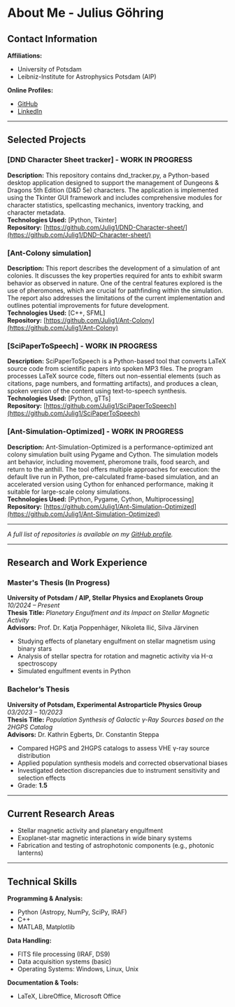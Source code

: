 # About Me - Julius Göhring

## Contact Information

**Affiliations:**
- University of Potsdam  
- Leibniz-Institute for Astrophysics Potsdam (AIP)

**Online Profiles:**
- [GitHub](https://github.com/Julig1)
- [LinkedIn](https://linkedin.com/in/yourusername)

---

## Selected Projects

### [DND Character Sheet tracker] - WORK IN PROGRESS
**Description:** This repository contains dnd_tracker.py, a Python-based desktop application designed to support the management of Dungeons & Dragons 5th Edition (D&D 5e) characters. The application is implemented using the Tkinter GUI framework and includes comprehensive modules for character statistics, spellcasting mechanics, inventory tracking, and character metadata.\
**Technologies Used:** [Python, Tkinter]\
**Repository:** [https://github.com/Julig1/DND-Character-sheet/](https://github.com/Julig1/DND-Character-sheet/)

### [Ant-Colony simulation]
**Description:** This report describes the development of a simulation of ant colonies. It discusses the key properties required for ants to exhibit swarm behavior as observed in nature. One of the central features explored is the use of pheromones, which are crucial for pathfinding within the simulation. The report also addresses the limitations of the current implementation and outlines potential improvements for future development.\
**Technologies Used:** [C++, SFML]\
**Repository:** [https://github.com/Julig1/Ant-Colony](https://github.com/Julig1/Ant-Colony)

### [SciPaperToSpeech] - WORK IN PROGRESS
**Description:** SciPaperToSpeech is a Python-based tool that converts LaTeX source code from scientific papers into spoken MP3 files. The program processes LaTeX source code, filters out non-essential elements (such as citations, page numbers, and formatting artifacts), and produces a clean, spoken version of the content using text-to-speech synthesis.\
**Technologies Used:** [Python, gTTs]\
**Repository:** [https://github.com/Julig1/SciPaperToSpeech](https://github.com/Julig1/SciPaperToSpeech)

### [Ant-Simulation-Optimized] - WORK IN PROGRESS
**Description:** Ant-Simulation-Optimized is a performance-optimized ant colony simulation built using Pygame and Cython. The simulation models ant behavior, including movement, pheromone trails, food search, and return to the anthill. The tool offers multiple approaches for execution: the default live run in Python, pre-calculated frame-based simulation, and an accelerated version using Cython for enhanced performance, making it suitable for large-scale colony simulations.\
**Technologies Used:** [Python, Pygame, Cython, Multiprocessing]\
**Repository:** [https://github.com/Julig1/Ant-Simulation-Optimized](https://github.com/Julig1/Ant-Simulation-Optimized)

---

*A full list of repositories is available on my [GitHub profile](https://github.com/Julig1).*

---

## Research and Work Experience

### Master's Thesis (In Progress)  
**University of Potsdam / AIP, Stellar Physics and Exoplanets Group**  
*10/2024 – Present*  
**Thesis Title:** *Planetary Engulfment and its Impact on Stellar Magnetic Activity*  
**Advisors:** Prof. Dr. Katja Poppenhäger, Nikoleta Ilić, Silva Järvinen  
- Studying effects of planetary engulfment on stellar magnetism using binary stars  
- Analysis of stellar spectra for rotation and magnetic activity via H-α spectroscopy  
- Simulated engulfment events in Python

### Bachelor’s Thesis  
**University of Potsdam, Experimental Astroparticle Physics Group**  
*03/2023 – 10/2023*  
**Thesis Title:** *Population Synthesis of Galactic γ-Ray Sources based on the 2HGPS Catalog*  
**Advisors:** Dr. Kathrin Egberts, Dr. Constantin Steppa  
- Compared HGPS and 2HGPS catalogs to assess VHE γ-ray source distribution  
- Applied population synthesis models and corrected observational biases  
- Investigated detection discrepancies due to instrument sensitivity and selection effects  
- Grade: **1.5**

---

## Current Research Areas

- Stellar magnetic activity and planetary engulfment  
- Exoplanet-star magnetic interactions in wide binary systems  
- Fabrication and testing of astrophotonic components (e.g., photonic lanterns)

---

## Technical Skills

**Programming & Analysis:**  
- Python (Astropy, NumPy, SciPy, IRAF)  
- C++  
- MATLAB, Matplotlib

**Data Handling:**  
- FITS file processing (IRAF, DS9)  
- Data acquisition systems (basic)  
- Operating Systems: Windows, Linux, Unix

**Documentation & Tools:**  
- LaTeX, LibreOffice, Microsoft Office  

